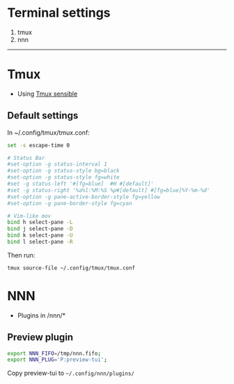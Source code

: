 # Terminal settings

1. tmux
2. nnn

------------
# Tmux

- Using [Tmux sensible](https://github.com/tmux-plugins/tmux-sensible)

## Default settings

In ~/.config/tmux/tmux.conf:

```sh
set -s escape-time 0

# Status Bar
#set-option -g status-interval 1
#set-option -g status-style bg=black
#set-option -g status-style fg=white
#set -g status-left '#[fg=blue]  #H #[default]'
#set -g status-right '%a%l:%M:%S %p#[default] #[fg=blue]%Y-%m-%d'
#set-option -g pane-active-border-style fg=yellow
#set-option -g pane-border-style fg=cyan

# Vim-like mov
bind h select-pane -L
bind j select-pane -D
bind k select-pane -U
bind l select-pane -R
```

Then run:
```sh
tmux source-file ~/.config/tmux/tmux.conf
```

# NNN

- Plugins in /nnn/*

## Preview plugin
```sh
export NNN_FIFO=/tmp/nnn.fifo;
export NNN_PLUG='P:preview-tui';
```

Copy preview-tui to `~/.config/nnn/plugins/`
